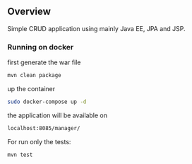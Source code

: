 ## Overview

Simple CRUD application using mainly Java EE, JPA and JSP.

### Running on docker

first generate the war file
```sh
mvn clean package
```

up the container
```sh
sudo docker-compose up -d
```

the application will be available on
```sh
localhost:8085/manager/
```

For run only the tests:
```sh
mvn test
```
